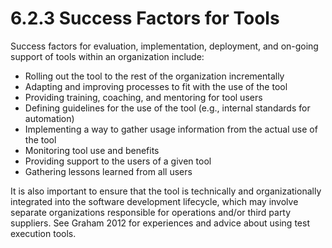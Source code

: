 # 6.2.3 Success Factors for Tools

Success factors for evaluation, implementation, deployment, and on-going support of tools within an organization include:

* Rolling out the tool to the rest of the organization incrementally 
* Adapting and improving processes to fit with the use of the tool 
* Providing training, coaching, and mentoring for tool users 
* Defining guidelines for the use of the tool \(e.g., internal standards for automation\) 
* Implementing a way to gather usage information from the actual use of the tool 
* Monitoring tool use and benefits 
* Providing support to the users of a given tool 
* Gathering lessons learned from all users 

It is also important to ensure that the tool is technically and organizationally integrated into the software development lifecycle, which may involve separate organizations responsible for operations and/or third party suppliers. See Graham 2012 for experiences and advice about using test execution tools.

